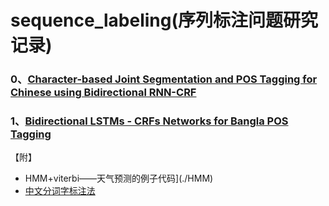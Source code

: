 # sequence_labeling(序列标注问题研究记录)



###  0、[Character-based Joint Segmentation and POS Tagging for Chinese using Bidirectional RNN-CRF](./papper/0/0.md)

### 1、[Bidirectional LSTMs - CRFs Networks for Bangla POS Tagging](./papper/1/1.md)







【附】

- HMM+viterbi——天气预测的例子代码](./HMM)
- [中文分词字标注法](./pdf/中文分词入门之字标注法.pdf)


